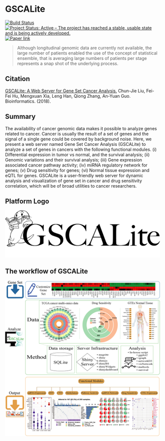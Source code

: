 # GSCALite

[![Build Status](https://travis-ci.org/GuoBioinfoLab/GSCALite.svg?branch=dev)](https://travis-ci.org/GuoBioinfoLab/GSCALite)
[![Project Status: Active – The project has reached a stable, usable state and is being actively developed.](http://www.repostatus.org/badges/latest/active.svg)](https://github.com/GuoBioinfoLab/GSCALite)
[![Paper link](https://img.shields.io/badge/Published%20in-Bioinformatics-12688.svg)](https://academic.oup.com/bioinformatics/advance-article/doi/10.1093/bioinformatics/bty411/5001392)

> Although longitudinal genomic data are currently not available, the large number of patients enabled the use of the concept of statistical ensemble, that is averaging large numbers of patients per stage represents a snap shot of the underlying process.

## Citation
[GSCALite: A Web Server for Gene Set Cancer Analysis.](https://academic.oup.com/bioinformatics/advance-article/doi/10.1093/bioinformatics/bty411/5001392) Chun-Jie Liu,  Fei-Fei Hu,  Mengxuan Xia,  Leng Han,  Qiong Zhang,  An-Yuan Guo. Bioinformatics. (2018).

## Summary
The availability of cancer genomic data makes it possible to analyze genes related to cancer. Cancer is usually the result of a set of genes and the signal of a single gene could be covered by background noise. Here, we present a web server named Gene Set Cancer Analysis (GSCALite) to analyze a set of genes in cancers with the following functional modules. (i) Differential expression in tumor vs normal, and the survival analysis; (ii) Genomic variations and their survival analysis; (iii) Gene expression associated cancer pathway activity; (iv) miRNA regulatory network for genes; (v) Drug sensitivity for genes; (vi) Normal tissue expression and eQTL for genes. GSCALite is a user-friendly web server for dynamic analysis and visualization of gene set in cancer and drug sensitivity correlation, which will be of broad utilities to cancer researchers.

## Platform Logo
![GSCA logo](www/imgs/01.GSCA_logo_01.png)

## The workflow of GSCALite
![GSCA pipeline](www/imgs/Figure-1_Schema_of_GSCALite.png)

